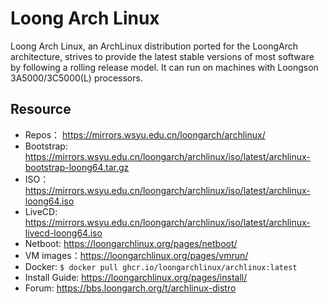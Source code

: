 # Loong Arch Linux

Loong Arch Linux, an ArchLinux distribution ported for the LoongArch architecture, strives to provide the latest stable versions of most software by following a rolling release model. It can run on machines with Loongson 3A5000/3C5000(L) processors.

## Resource

- Repos： https://mirrors.wsyu.edu.cn/loongarch/archlinux/
- Bootstrap: https://mirrors.wsyu.edu.cn/loongarch/archlinux/iso/latest/archlinux-bootstrap-loong64.tar.gz
- ISO： https://mirrors.wsyu.edu.cn/loongarch/archlinux/iso/latest/archlinux-loong64.iso
- LiveCD: https://mirrors.wsyu.edu.cn/loongarch/archlinux/iso/latest/archlinux-livecd-loong64.iso
- Netboot: https://loongarchlinux.org/pages/netboot/
- VM images：https://loongarchlinux.org/pages/vmrun/
- Docker: `$ docker pull ghcr.io/loongarchlinux/archlinux:latest`
- Install Guide: https://loongarchlinux.org/pages/install/
- Forum: https://bbs.loongarch.org/t/archlinux-distro
